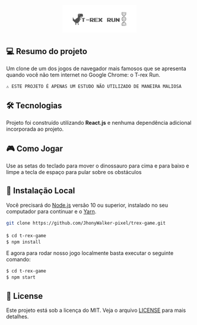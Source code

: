 <h1 align="center">
    <img src="./public/images/icon-repo-trex.png" alt="T-rex Clone Game by Jhony Walker" width="200px" />
</h1>

## 💻 Resumo do projeto

Um clone de um dos jogos de navegador mais famosos que se apresenta quando você não tem internet no Google Chrome: o T-rex Run.

```text
⚠ ESTE PROJETO É APENAS UM ESTUDO NÃO UTILIZADO DE MANEIRA MALIOSA
```

## 🛠 Tecnologias

Projeto foi construído utilizando **React.js** e nenhuma dependência adicional incorporada ao projeto.

## :video_game: Como Jogar

Use as setas do teclado para mover o dinossauro para cima e para baixo e limpe a tecla de espaço para pular sobre os obstáculos


## 🔨 Instalação Local

Você precisará do [Node.js](https://nodejs.org) versão 10 ou superior, instalado no seu computador para continuar e o [Yarn](https://yarnpkg.com/).

```bash
git clone https://github.com/JhonyWalker-pixel/trex-game.git

$ cd t-rex-game
$ npm install
```

E agora para rodar nosso jogo localmente basta executar o seguinte comando:

```bash
$ cd t-rex-game
$ npm start
```

## 📖 License

Este projeto está sob a licença do MIT. Veja o arquivo [LICENSE](LICENSE.md) para mais detalhes.
